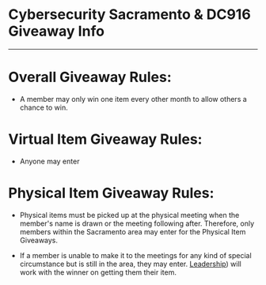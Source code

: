 # Cybersecurity Sacramento & DC916 Giveaway Info
---

# Overall Giveaway Rules:
* A member may only win one item every other month to allow others a chance to win.

# Virtual Item Giveaway Rules:
* Anyone may enter

# Physical Item Giveaway Rules:
* Physical items must be picked up at the physical meeting when the member's name is drawn or the meeting following after. Therefore, only members within the Sacramento area may enter for the Physical Item Giveaways. 

* If a member is unable to make it to the meetings for any kind of special circumstance but is still in the area, they may enter. [Leadership](https://dc916.com/Leadership)) will work with the winner on getting them their item.